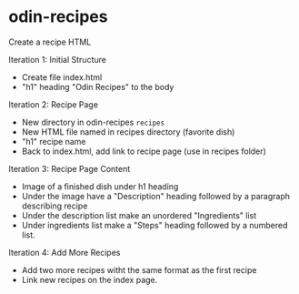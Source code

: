 # odin-recipes

Create a recipe HTML

Iteration 1: Initial Structure
- Create file index.html
- "h1" heading "Odin Recipes" to the body

Iteration 2: Recipe Page
- New directory in odin-recipes `recipes`
- New HTML file named in recipes directory (favorite dish)
- "h1" recipe name
- Back to index.html, add link to recipe page (use in recipes folder)

Iteration 3: Recipe Page Content
- Image of a finished dish under h1 heading
- Under the image have a "Description" heading followed by a paragraph describing recipe
- Under the description list make an unordered "Ingredients" list
- Under ingredients list make a "Steps" heading followed by a numbered list.

Iteration 4: Add More Recipes
- Add two more recipes witht the same format as the first recipe
- Link new recipes on the index page.